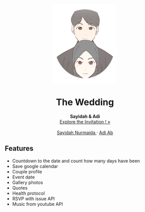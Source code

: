 <div id="top"></div>
<!--
*** Thanks for checking out our wedding invitation template.
*** Don't forget to give the project a star!
*** Thanks again! Now go create something AMAZING! :D
-->

<!-- PROJECT LOGO -->
<br />
<div align="center">
  <a href="ttps://sayidahadi.github.io/">
    <img src="images/bawah.png" alt="Logo" width="200" height="250">
  </a>

  <h1 align="center">The Wedding</h1>

  <p align="center">
    <strong>Sayidah & Adi</strong>
    <br />
    <a href="https://sayidahadi.github.io/">Explore the Invitation ! »</a>
    <br />
    <br />
    <a href>Sayidah Nurmaida </a>
    ·
    <a href>Adi Ab</a>
  </p>
</div>

## Features

- Countdown to the date and count how many days have been
- Save google calendar
- Couple profile
- Event date
- Gallery photos
- Quotes
- Health protocol
- RSVP with issue API
- Music from youtube API
